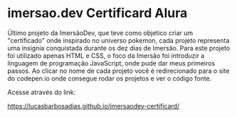 # imersao.dev Certificard Alura
Último projeto da ImersãoDev, que teve como objetico criar um "certificado" onde inspirado no universo pokemon, cada projeto representa uma insignia conquistada durante os dez dias de Imersão.
Para este projeto foi utilizado apenas HTML e CSS, o foco da Imersão foi introduzir a linguagem de programação JavaScript, onde pude dar meus primeiros passos.
Ao clicar no nome de cada projeto você é redirecionado para o site do codepen.io onde consegue rodar os projetos e ver o código fonte.

Acesse através do link:

https://lucasbarbosadias.github.io/imersaodev-certificard/
